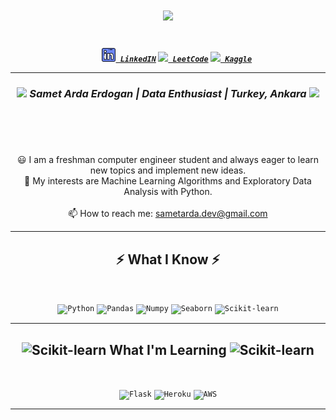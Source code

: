<h1 align="center">
  <a href="https://git.io/typing-svg">
    <img src="https://readme-typing-svg.herokuapp.com/?lines=Hello,+There!+👋&center=true&size=30">
  </a>
</h1>



<h5 align="center">
  <code>
    <a href="https://www.linkedin.com/in/ardasamet" title="LinkedIn Profile"><img width="22" src="https://raw.githubusercontent.com/8bithemant/8bithemant/master/linkedin.png?raw=true"> LinkedIN</a></code>
  <code><a href="https://leetcode.com/ardasamet/" title="Leetcode Profile"><img width="22" src="https://cdn.iconscout.com/icon/free/png-512/leetcode-3628885-3030025.png"> LeetCode</a></code>
  <code><a href="https://www.kaggle.com/sametardaerdogan" title="Kaggle"><img width="22" src="https://cdn3.iconfinder.com/data/icons/logos-and-brands-adobe/512/189_Kaggle-512.png"> Kaggle</a></code>

<hr>
<div align="center">
<h3><img src="https://emojipedia-us.s3.dualstack.us-west-1.amazonaws.com/thumbs/72/emojidex/112/man_emoji-modifier-fitzpatrick-type-3_1f468-1f3fc_1f3fc.png" width="25"> Samet Arda Erdogan |  Data Enthusiast |  Turkey, Ankara <img src="https://emojipedia-us.s3.dualstack.us-west-1.amazonaws.com/thumbs/72/emojidex/112/man_emoji-modifier-fitzpatrick-type-3_1f468-1f3fc_1f3fc.png" width="25"></h3>
</div>
<br>

</h5>
<br>
<p><center>
  😃 I am a freshman computer engineer student and always eager to learn new topics and implement new ideas.
  <br>
  🔬 My interests are Machine Learning Algorithms and Exploratory Data Analysis with Python.
  <br><br>
  📫 How to reach me: <a href="mailto: sametarda.dev@gmail.com">sametarda.dev@gmail.com</a>
</p></center>

<hr>
<h2 align="center">⚡ What I Know ⚡</h2>
<br>
<p align="center">
  <code><img title="Python" height="25" src="https://cdn.worldvectorlogo.com/logos/python-3.svg"></code>
  <code><img title="Pandas" height="25" src="https://upload.wikimedia.org/wikipedia/commons/thumb/e/ed/Pandas_logo.svg/1200px-Pandas_logo.svg.png"></code>
  <code><img title="Numpy" height="25" src="https://upload.wikimedia.org/wikipedia/commons/thumb/1/1a/NumPy_logo.svg/1280px-NumPy_logo.svg.png"></code>
  <code><img title="Seaborn" height="25" src="https://svgshare.com/i/Ydq.svg"></code>
  <code><img title="Scikit-learn" height="25" src="https://upload.wikimedia.org/wikipedia/commons/thumb/0/05/Scikit_learn_logo_small.svg/2560px-Scikit_learn_logo_small.svg.png"></code>

</p>
<hr>

<h2 align="center"><img title="Scikit-learn" height="35" src="https://media.giphy.com/media/UuZRzEoqTlV9yzooAZ/giphy.gif"> What I'm Learning <img title="Scikit-learn" height="35" src="https://media.giphy.com/media/UuZRzEoqTlV9yzooAZ/giphy.gif"></h2>
<br>

<p align="center">
  <code><img title="Flask" height="25" src="https://miro.medium.com/max/480/1*MCpM5idqhNRjoWCfb_60OA.png"></code>
  <code><img title="Heroku" height="25" src="https://blog.talenox.com/wp-content/uploads/2015/01/Heroku_logo.svg.png"></code>
  <code><img title="AWS" height="25" src="https://upload.wikimedia.org/wikipedia/commons/thumb/9/93/Amazon_Web_Services_Logo.svg/1024px-Amazon_Web_Services_Logo.svg.png"></code>
</p>
<hr>
